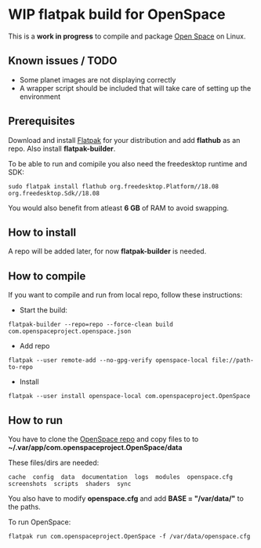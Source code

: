 # WIP flatpak build for OpenSpace

This is a **work in progress** to compile and package [Open Space](https://www.openspaceproject.com/) on Linux.

## Known issues / TODO

* Some planet images are not displaying correctly
* A wrapper script should be included that will take care of setting up the environment

## Prerequisites

Download and install [Flatpak](https://www.flatpak.org/setup/) for your distribution and add **flathub** as an repo. Also install **flatpak-builder**. 

To be able to run and comipile you also need the freedesktop runtime and SDK:

`sudo flatpak install flathub org.freedesktop.Platform//18.08 org.freedesktop.Sdk//18.08`

You would also benefit from atleast **6 GB** of RAM to avoid swapping.

## How to install

A repo will be added later, for now **flatpak-builder** is needed.


## How to compile

If you want to compile and run from local repo, follow these instructions:

* Start the build:
 
`flatpak-builder --repo=repo --force-clean build com.openspaceproject.openspace.json`

* Add repo

`flatpak --user remote-add --no-gpg-verify openspace-local file://path-to-repo`

* Install

`flatpak --user install openspace-local com.openspaceproject.OpenSpace`

## How to run

You have to clone the [OpenSpace repo](https://github.com/OpenSpace/OpenSpace) and copy files to to **~/.var/app/com.openspaceproject.OpenSpace/data**

These files/dirs are needed: 

`cache  config  data  documentation  logs  modules  openspace.cfg  screenshots  scripts  shaders  sync`

You also have to modify **openspace.cfg** and add **BASE = "/var/data/"** to the paths.

To run OpenSpace:

`flatpak run com.openspaceproject.OpenSpace -f /var/data/openspace.cfg`
